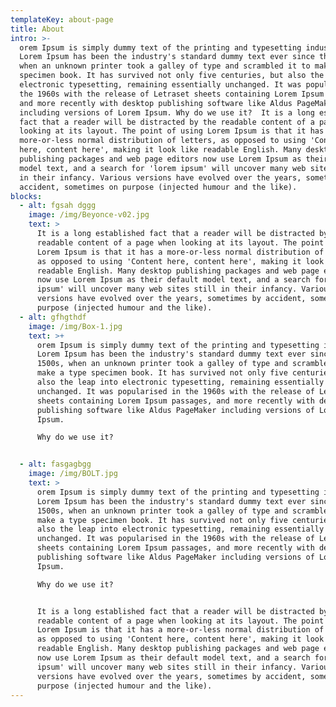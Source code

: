 ```yaml
---
templateKey: about-page
title: About
intro: >-
  orem Ipsum is simply dummy text of the printing and typesetting industry.
  Lorem Ipsum has been the industry's standard dummy text ever since the 1500s,
  when an unknown printer took a galley of type and scrambled it to make a type
  specimen book. It has survived not only five centuries, but also the leap into
  electronic typesetting, remaining essentially unchanged. It was popularised in
  the 1960s with the release of Letraset sheets containing Lorem Ipsum passages,
  and more recently with desktop publishing software like Aldus PageMaker
  including versions of Lorem Ipsum. Why do we use it?  It is a long established
  fact that a reader will be distracted by the readable content of a page when
  looking at its layout. The point of using Lorem Ipsum is that it has a
  more-or-less normal distribution of letters, as opposed to using 'Content
  here, content here', making it look like readable English. Many desktop
  publishing packages and web page editors now use Lorem Ipsum as their default
  model text, and a search for 'lorem ipsum' will uncover many web sites still
  in their infancy. Various versions have evolved over the years, sometimes by
  accident, sometimes on purpose (injected humour and the like).
blocks:
  - alt: fgsah dggg
    image: /img/Beyonce-v02.jpg
    text: >
      It is a long established fact that a reader will be distracted by the
      readable content of a page when looking at its layout. The point of using
      Lorem Ipsum is that it has a more-or-less normal distribution of letters,
      as opposed to using 'Content here, content here', making it look like
      readable English. Many desktop publishing packages and web page editors
      now use Lorem Ipsum as their default model text, and a search for 'lorem
      ipsum' will uncover many web sites still in their infancy. Various
      versions have evolved over the years, sometimes by accident, sometimes on
      purpose (injected humour and the like).
  - alt: gfhgthdf
    image: /img/Box-1.jpg
    text: >+
      orem Ipsum is simply dummy text of the printing and typesetting industry.
      Lorem Ipsum has been the industry's standard dummy text ever since the
      1500s, when an unknown printer took a galley of type and scrambled it to
      make a type specimen book. It has survived not only five centuries, but
      also the leap into electronic typesetting, remaining essentially
      unchanged. It was popularised in the 1960s with the release of Letraset
      sheets containing Lorem Ipsum passages, and more recently with desktop
      publishing software like Aldus PageMaker including versions of Lorem
      Ipsum.

      Why do we use it?


  - alt: fasgagbgg
    image: /img/BOLT.jpg
    text: >
      orem Ipsum is simply dummy text of the printing and typesetting industry.
      Lorem Ipsum has been the industry's standard dummy text ever since the
      1500s, when an unknown printer took a galley of type and scrambled it to
      make a type specimen book. It has survived not only five centuries, but
      also the leap into electronic typesetting, remaining essentially
      unchanged. It was popularised in the 1960s with the release of Letraset
      sheets containing Lorem Ipsum passages, and more recently with desktop
      publishing software like Aldus PageMaker including versions of Lorem
      Ipsum.

      Why do we use it?


      It is a long established fact that a reader will be distracted by the
      readable content of a page when looking at its layout. The point of using
      Lorem Ipsum is that it has a more-or-less normal distribution of letters,
      as opposed to using 'Content here, content here', making it look like
      readable English. Many desktop publishing packages and web page editors
      now use Lorem Ipsum as their default model text, and a search for 'lorem
      ipsum' will uncover many web sites still in their infancy. Various
      versions have evolved over the years, sometimes by accident, sometimes on
      purpose (injected humour and the like).
---
```


